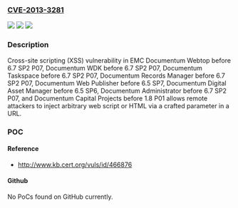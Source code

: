 ### [CVE-2013-3281](https://cve.mitre.org/cgi-bin/cvename.cgi?name=CVE-2013-3281)
![](https://img.shields.io/static/v1?label=Product&message=n%2Fa&color=blue)
![](https://img.shields.io/static/v1?label=Version&message=n%2Fa&color=blue)
![](https://img.shields.io/static/v1?label=Vulnerability&message=n%2Fa&color=brighgreen)

### Description

Cross-site scripting (XSS) vulnerability in EMC Documentum Webtop before 6.7 SP2 P07, Documentum WDK before 6.7 SP2 P07, Documentum Taskspace before 6.7 SP2 P07, Documentum Records Manager before 6.7 SP2 P07, Documentum Web Publisher before 6.5 SP7, Documentum Digital Asset Manager before 6.5 SP6, Documentum Administrator before 6.7 SP2 P07, and Documentum Capital Projects before 1.8 P01 allows remote attackers to inject arbitrary web script or HTML via a crafted parameter in a URL.

### POC

#### Reference
- http://www.kb.cert.org/vuls/id/466876

#### Github
No PoCs found on GitHub currently.

